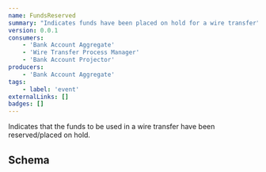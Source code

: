 ```yaml
---
name: FundsReserved
summary: "Indicates funds have been placed on hold for a wire transfer"
version: 0.0.1
consumers:
    - 'Bank Account Aggregate'
    - 'Wire Transfer Process Manager'
    - 'Bank Account Projector'
producers:
    - 'Bank Account Aggregate'
tags:
    - label: 'event'
externalLinks: []
badges: []
---
```

Indicates that the funds to be used in a wire transfer have been reserved/placed on hold.

<Mermaid />

## Schema
<SchemaViewer />